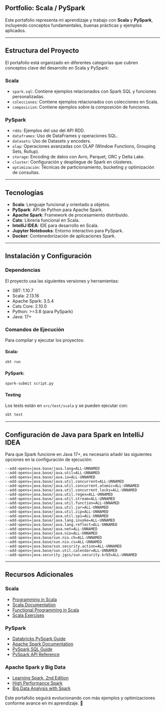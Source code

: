 ## Portfolio: **Scala / PySpark**

Este portafolio representa mi aprendizaje y trabajo con **Scala** y **PySpark**, incluyendo conceptos fundamentales, buenas prácticas y ejemplos aplicados.

---

## Estructura del Proyecto
El portafolio está organizado en diferentes categorías que cubren conceptos clave del desarrollo en Scala y PySpark:

### **Scala**
- `spark.sql`: Contiene ejemplos relacionados con Spark SQL y funciones personalizadas.
- `colecciones`: Contiene ejemplos relacionados con colecciones en Scala.
- `composicion`: Contiene ejemplos sobre la composición de funciones.

### **PySpark**
- `rdds`: Ejemplos del uso del API RDD.
- `dataframes`: Uso de DataFrames y operaciones SQL.
- `datasets`: Uso de Datasets y encoders.
- `olap`: Operaciones avanzadas con OLAP (Window Functions, Grouping Sets, Rollup).
- `storage`: Encoding de datos con Avro, Parquet, ORC y Delta Lake.
- `cluster`: Configuración y despliegue de Spark en clústeres.
- `optimización`: Técnicas de particionamiento, bucketing y optimización de consultas.

---

## Tecnologías

- **Scala**: Lenguaje funcional y orientado a objetos.
- **PySpark**: API de Python para Apache Spark.
- **Apache Spark**: Framework de procesamiento distribuido.
- **Cats**: Librería funcional en Scala.
- **IntelliJ IDEA**: IDE para desarrollo en Scala.
- **Jupyter Notebooks**: Entorno interactivo para PySpark.
- **Docker**: Contenedorización de aplicaciones Spark.

---

## Instalación y Configuración

### **Dependencias**
El proyecto usa las siguientes versiones y herramientas:

- SBT: 1.10.7
- Scala: 2.13.16
- Apache Spark: 3.5.4
- Cats Core: 2.10.0
- Python: >=3.8 (para PySpark)
- Java: 17+

### **Comandos de Ejecución**
Para compilar y ejecutar los proyectos:

#### **Scala**:
```bash
sbt run
```

#### **PySpark**:
```bash
spark-submit script.py
```

#### **Testing**
Los tests están en `src/test/scala` y se pueden ejecutar con:
```bash
sbt test
```

---

## Configuración de Java para Spark en IntelliJ IDEA
Para que Spark funcione en Java 17+, es necesario añadir las siguientes opciones en la configuración de ejecución:

```
--add-opens=java.base/java.lang=ALL-UNNAMED
--add-opens=java.base/java.util=ALL-UNNAMED
--add-opens=java.base/java.io=ALL-UNNAMED
--add-opens=java.base/java.util.concurrent=ALL-UNNAMED
--add-opens=java.base/java.util.concurrent.atomic=ALL-UNNAMED
--add-opens=java.base/java.util.concurrent.locks=ALL-UNNAMED
--add-opens=java.base/java.util.regex=ALL-UNNAMED
--add-opens=java.base/java.util.stream=ALL-UNNAMED
--add-opens=java.base/java.util.function=ALL-UNNAMED
--add-opens=java.base/java.util.jar=ALL-UNNAMED
--add-opens=java.base/java.util.zip=ALL-UNNAMED
--add-opens=java.base/java.util.spi=ALL-UNNAMED
--add-opens=java.base/java.lang.invoke=ALL-UNNAMED
--add-opens=java.base/java.lang.reflect=ALL-UNNAMED
--add-opens=java.base/java.net=ALL-UNNAMED
--add-opens=java.base/java.nio=ALL-UNNAMED
--add-opens=java.base/sun.nio.ch=ALL-UNNAMED
--add-opens=java.base/sun.nio.cs=ALL-UNNAMED
--add-opens=java.base/sun.security.action=ALL-UNNAMED
--add-opens=java.base/sun.util.calendar=ALL-UNNAMED
--add-opens=java.security.jgss/sun.security.krb5=ALL-UNNAMED
```

---

## Recursos Adicionales

### **Scala**
- [Programming in Scala](https://www.artima.com/shop/programming_in_scala)
- [Scala Documentation](https://docs.scala-lang.org/)
- [Functional Programming in Scala](https://www.manning.com/books/functional-programming-in-scala)
- [Scala Exercises](https://www.scala-exercises.org/)

### **PySpark**
- [Databricks PySpark Guide](https://www.databricks.com/spark/pyspark)
- [Apache Spark Documentation](https://spark.apache.org/docs/latest/)
- [PySpark SQL Guide](https://spark.apache.org/docs/latest/sql-programming-guide.html)
- [PySpark API Reference](https://spark.apache.org/docs/latest/api/python/index.html)

### **Apache Spark y Big Data**
- [Learning Spark, 2nd Edition](https://www.oreilly.com/library/view/learning-spark-2nd/9781492050032/)
- [High Performance Spark](https://www.oreilly.com/library/view/high-performance-spark/9781491943205/)
- [Big Data Analysis with Spark](https://link.springer.com/book/10.1007/978-1-4842-7163-5)

Este portafolio seguirá evolucionando con más ejemplos y optimizaciones conforme avance en mi aprendizaje. 🚀

